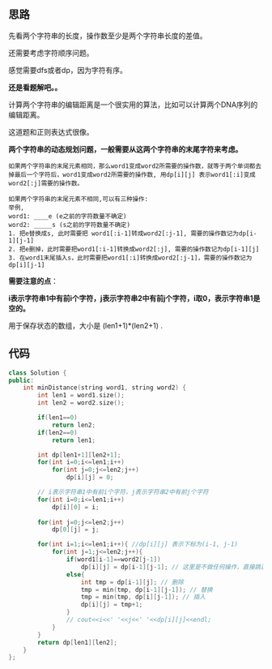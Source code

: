 ## 思路

先看两个字符串的长度，操作数至少是两个字符串长度的差值。

还需要考虑字符顺序问题。

感觉需要dfs或者dp，因为字符有序。

**还是看题解吧。。**

计算两个字符串的编辑距离是一个很实用的算法，比如可以计算两个DNA序列的编辑距离。

这道题和正则表达式很像。

**两个字符串的动态规划问题，一般需要从这两个字符串的末尾字符来考虑。**

```
如果两个字符串的末尾元素相同，那么word1变成word2所需要的操作数，就等于两个单词都去掉最后一个字符后，word1变成word2所需要的操作数, 用dp[i][j] 表示word1[:i]变成word2[:j]需要的操作数。

如果两个字符串的末尾元素不相同,可以有三种操作:
举例,
word1: ____e (e之前的字符数量不确定)
word2: _____s (s之前的字符数量不确定)
1. 把e替换成s, 此时需要把 word1[:i-1]转成word2[:j-1], 需要的操作数记为dp[i-1][j-1]
2. 把e删掉，此时需要把word1[:i-1]转换成word2[:j], 需要的操作数记为dp[i-1][j]
3. 在word1末尾插入s，此时需要把word1[:i]转换成word2[:j-1]，需要的操作数记为dp[i][j-1]

```

**需要注意的点**：

**i表示字符串1中有前i个字符，j表示字符串2中有前j个字符，i取0，表示字符串1是空的。**

用于保存状态的数组，大小是 (len1+1)*(len2+1) .

## 代码

```c++
class Solution {
public:
    int minDistance(string word1, string word2) {
        int len1 = word1.size();
        int len2 = word2.size();

        if(len1==0)
            return len2;
        if(len2==0)
            return len1;

        int dp[len1+1][len2+1];
        for(int i=0;i<=len1;i++)
            for(int j=0;j<=len2;j++)
                dp[i][j] = 0;

        // i表示字符串1中有前i个字符，j表示字符串2中有前j个字符
        for(int i=0;i<=len1;i++)
            dp[i][0] = i;
        
        for(int j=0;j<=len2;j++)
            dp[0][j] = j;

        for(int i=1;i<=len1;i++){ //dp[i][j] 表示下标为(i-1, j-1)
            for(int j=1;j<=len2;j++){
                if(word1[i-1]==word2[j-1])
                    dp[i][j] = dp[i-1][j-1]; // 这里是不做任何操作，直接跳过两个字符
                else{
                    int tmp = dp[i-1][j]; // 删除
                    tmp = min(tmp, dp[i-1][j-1]); // 替换
                    tmp = min(tmp, dp[i][j-1]); // 插入
                    dp[i][j] = tmp+1;
                }
                // cout<<i<<' '<<j<<' '<<dp[i][j]<<endl;
            }
        }
        return dp[len1][len2];
    }
};
```


